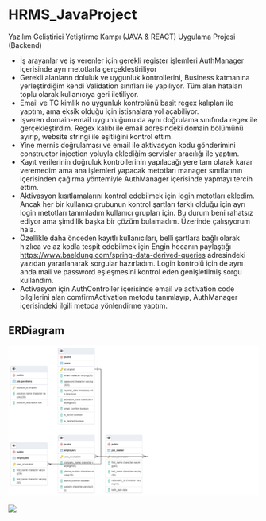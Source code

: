 # HRMS_JavaProject
Yazılım Geliştirici Yetiştirme Kampı (JAVA &amp; REACT) Uygulama Projesi (Backend)

* İş arayanlar ve iş verenler için gerekli register işlemleri AuthManager içerisinde ayrı metotlarla gerçekleştiriliyor
* Gerekli alanların doluluk ve uygunluk kontrollerini, Business katmanına yerleştirdiğim kendi Validation sınıfları ile yapılıyor. Tüm alan hataları toplu olarak kullanıcıya geri iletiliyor.
* Email ve TC kimlik no uygunluk kontrolünü basit regex kalıpları ile yaptım, ama eksik olduğu için istisnalara yol açabiliyor.
* İşveren domain-email uygunluğunu da aynı doğrulama sınıfında regex ile gerçekleştirdim. Regex kalıbı ile email adresindeki domain bölümünü ayırıp, website stringi ile eşitliğini kontrol ettim.
* Yine mernis doğrulaması ve email ile aktivasyon kodu gönderimini constructor injection yoluyla eklediğim servisler aracılığı ile yaptım.
* Kayıt verilerinin doğruluk kontrollerinin yapılacağı yere tam olarak karar veremedim ama ana işlemleri yapacak metotları manager sınıflarının içerisinden çağırma yöntemiyle AuthManager içerisinde yapmayı tercih ettim.
* Aktivasyon kısıtlamalarını kontrol edebilmek için login metotları ekledim. Ancak her bir kullanıcı grubunun kontrol şartları farklı olduğu için ayrı login metotları tanımladım kullanıcı grupları için. Bu durum beni rahatsız ediyor ama şimdilik başka bir çözüm bulamadım. Üzerinde çalışıyorum hala.
* Özellikle daha önceden kayıtlı kullanıcıları, belli şartlara bağlı olarak hızlıca ve az kodla tespit edebilmek için Engin hocanın paylaştığı https://www.baeldung.com/spring-data-derived-queries adresindeki yazıdan yararlanarak sorgular hazırladım. Login kontrolü için de aynı anda mail ve password eşleşmesini kontrol eden genişletilmiş sorgu kullandım.
* Activasyon için AuthController içerisinde email ve activation code bilgilerini alan comfirmActivation metodu tanımlayıp, AuthManager içerisindeki ilgili metoda yönlendirme yaptım.

## ERDiagram
![alt ERDiagram](https://github.com/barisertugrul/HRMS_JavaProject/blob/master/resources/hrms_ERDiagram.png?raw=true)

<a href="https://github.com/barisertugrul/HRMS_JavaProject">
  <img align="center" src="https://github-readme-stats.vercel.app/api/pin/?username=barisertugrul&show_owner=true&custom_title=Odevler&theme=vision-friendly-dark&repo=HRMS_JavaProject" />
</a>